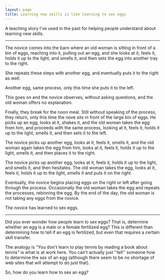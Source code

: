 ```yaml
---
layout: page
title: Learning new skills is like learning to sex eggs
---
```

A teaching story I've used in the past for helping people understand
about learning new skills.


*******

The novice comes into the barn where an old woman is sitting in front of a bin of eggs, reaching into it, pulling out an egg, and she looks at it, feels it, holds it up to the light, and smells it, and then sets the egg into another tray to the right.

She repeats these steps with another egg, and eventually puts it to the right as well.

Another egg, same process, only this time she puts it to the left.

This goes on and the novice observes, without asking questions, and the old woman offers no explanation.

Finally, they break for the noon meal. Still without speaking of the process, they return, only this time the nove sits in front of the large bin of eggs. He picks up an egg, looks at it, shakes it, and the old woman takes the egg from him, and proceeds with the same process, looking at it, feels it, holds it up to the light, smells it, and  then sets it to the left.

The novice picks up another egg, looks at it, feels it, smells it, and the old woman again takes the egg from him, looks at it, feels it, holds it up to the light, smells it, and then places it to the right.

The novice picks up another egg, looks at it, feels it, holds it up to the light, and smells it, and then hesitates. The old woman takes the egg, looks at it, feels it, holds it up to the light, smells it and puts it on the right.

Eventually, the novice begins placing eggs on the right or left after going through the process. Occasionally the old woman takes the egg and repeats the processes, rebinning the egg. By the end of the day, the old woman is not taking any eggs from the novice.

The novice has learned to sex eggs.


*******

Did you ever wonder how people learn to sex eggs? That is, determine whether an egg is a male or a female fertilized egg? This is different than determining how to tell if an egg is fertilized, but even that requires a certain skill transfer.

The analogy is "You don't learn to play tennis by reading a book about tennis" is what is at work here. You can't actually just ''tell'' someone how to determine the sex of an egg (although there seem to be no shortage of web sites that will attempt to do just that).

So, how do you learn how to sex an egg?
